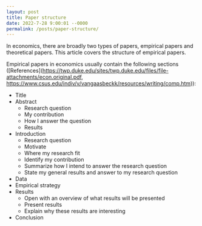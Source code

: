 ```yaml
---
layout: post
title: Paper structure
date: 2022-7-28 9:00:01 --0000
permalink: /posts/paper-structure/
---
```


In economics, there are broadly two types of papers, empirical papers and theoretical papers. This article covers the structure of empirical papers.

Empirical papers in economics usually contain the following sections ([References](https://twp.duke.edu/sites/twp.duke.edu/files/file-attachments/econ.original.pdf, https://www.csus.edu/indiv/v/vangaasbeckk/resources/writing/comp.htm)):
- Title
- Abstract
    - Research question
    - My contribution
    - How I answer the question
    - Results
- Introduction
    - Research question
    - Motivate
    - Where my research fit
    - Identify my contribution
    - Summarize how I intend to answer the research question
    - State my general results and answer to my research question
- Data
- Empirical strategy
- Results
    - Open with an overview of what results will be presented
    - Present results
    - Explain why these results are interesting
- Conclusion